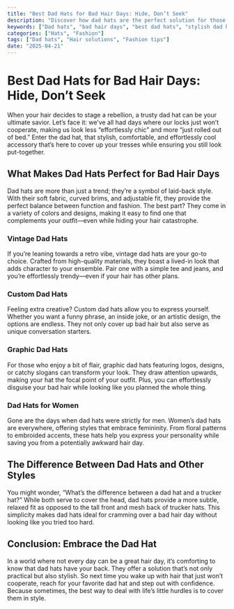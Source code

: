 ```yaml
---
title: "Best Dad Hats for Bad Hair Days: Hide, Don’t Seek"
description: "Discover how dad hats are the perfect solution for those bad hair days. Stylish and versatile, explore our top picks."
keywords: ["Dad hats", "bad hair days", "best dad hats", "stylish dad hats"]
categories: ["Hats", "Fashion"]
tags: ["Dad hats", "Hair solutions", "Fashion tips"]
date: "2025-04-21"
---
```


# Best Dad Hats for Bad Hair Days: Hide, Don’t Seek

When your hair decides to stage a rebellion, a trusty dad hat can be your ultimate savior. Let’s face it: we’ve all had days where our locks just won’t cooperate, making us look less “effortlessly chic” and more “just rolled out of bed.” Enter the dad hat, that stylish, comfortable, and effortlessly cool accessory that’s here to cover up your tresses while ensuring you still look put-together.

## What Makes Dad Hats Perfect for Bad Hair Days

Dad hats are more than just a trend; they’re a symbol of laid-back style. With their soft fabric, curved brims, and adjustable fit, they provide the perfect balance between function and fashion. The best part? They come in a variety of colors and designs, making it easy to find one that complements your outfit—even while hiding your hair catastrophe.

### Vintage Dad Hats

If you’re leaning towards a retro vibe, vintage dad hats are your go-to choice. Crafted from high-quality materials, they boast a lived-in look that adds character to your ensemble. Pair one with a simple tee and jeans, and you’re effortlessly trendy—even if your hair has other plans.

### Custom Dad Hats

Feeling extra creative? Custom dad hats allow you to express yourself. Whether you want a funny phrase, an inside joke, or an artistic design, the options are endless. They not only cover up bad hair but also serve as unique conversation starters.

### Graphic Dad Hats

For those who enjoy a bit of flair, graphic dad hats featuring logos, designs, or catchy slogans can transform your look. They draw attention upwards, making your hat the focal point of your outfit. Plus, you can effortlessly disguise your bad hair while looking like you planned the whole thing.

### Dad Hats for Women

Gone are the days when dad hats were strictly for men. Women’s dad hats are everywhere, offering styles that embrace femininity. From floral patterns to embroided accents, these hats help you express your personality while saving you from a potentially awkward hair day.

## The Difference Between Dad Hats and Other Styles

You might wonder, “What’s the difference between a dad hat and a trucker hat?” While both serve to cover the head, dad hats provide a more subtle, relaxed fit as opposed to the tall front and mesh back of trucker hats. This simplicity makes dad hats ideal for cramming over a bad hair day without looking like you tried too hard.

## Conclusion: Embrace the Dad Hat

In a world where not every day can be a great hair day, it’s comforting to know that dad hats have your back. They offer a solution that’s not only practical but also stylish. So next time you wake up with hair that just won’t cooperate, reach for your favorite dad hat and step out with confidence. Because sometimes, the best way to deal with life’s little hurdles is to cover them in style.